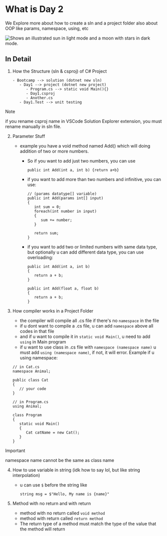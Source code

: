 # What is Day 2
We Explore more about how to create a sln and a project folder also about OOP like params, namespace, using, etc

<picture>
  <source media="(prefers-color-scheme: dark)" srcset="https://user-images.githubusercontent.com/25423296/163456776-7f95b81a-f1ed-45f7-b7ab-8fa810d529fa.png">
  <source media="(prefers-color-scheme: light)" srcset="https://user-images.githubusercontent.com/25423296/163456779-a8556205-d0a5-45e2-ac17-42d089e3c3f8.png">
  <img alt="Shows an illustrated sun in light mode and a moon with stars in dark mode." src="https://user-images.githubusercontent.com/25423296/163456779-a8556205-d0a5-45e2-ac17-42d089e3c3f8.png">
</picture>

## In Detail
1. How the Structure (sln & csproj) of C# Project
   ```
   - Bootcamp --> solution (dotnet new sln)
      - Day1 --> project (dotnet new project)
         - Program.cs --> static void Main(){}
         - Day1.csproj
         - Another.cs
      - Day1.Test --> unit testing
   ```

> [!NOTE]
> if you rename csproj name in VSCode Solution Explorer extension, you must rename manually in sln file.

2. Parameter Stuff
   * example you have a void method named Add() which will doing addition of two or more numbers. 
      * So if you want to add just two numbers, you can use 
      
         ```
         public int Add(int a, int b) {return a+b}
         ```

      * if you want to add more than two numbers and infinitive, you can use:

         ```
         // (params datatype[] variable)
         public int Add(params int[] input)
         {
            int sum = 0;
            foreach(int number in input)
            {
               sum += number;
            }

            return sum;
         }
         ```

      * if you want to add two or limited numbers with same data type, but optionally u can add different data type, you can use overloading:

         ```
         public int Add(int a, int b)
         {
            return a + b;
         }

         public int Add(float a, float b)
         {
            return a + b;
         }
         ```

3. How compiler works in a Project Folder
   * the compiler will compile all .cs file if there's no `namespace` in the file
   * if u dont want to compile a .cs file, u can add `namespace` above all codes in that file
   * and if u want to compile it in `static void Main()`, u need to add `using` in Main program
   * if u want to use class in .cs file with `namespace (namespace name)` u must add `using (namespace name)`, if not, it will error. Example if u using namespace:
   ```
   // in Cat.cs
   namespace Animal;

   public class Cat
   {
      // your code
   }

   // in Program.cs
   using Animal;

   class Program
   {
      static void Main()
      {
         Cat catName = new Cat();
      }
   }
   ```

> [!IMPORTANT]
> namespace name cannot be the same as class name

4. How to use variable in string (idk how to say lol, but like string interpolation)
   * u can use `$` before the string like
      ```
      string msg = $"Hello, My name is {name}"
      ```

5. Method with no return and with return
   * method with no return called `void method`
   * method with return called `return method`
   * The return type of a method must match the type of the value that the method will return